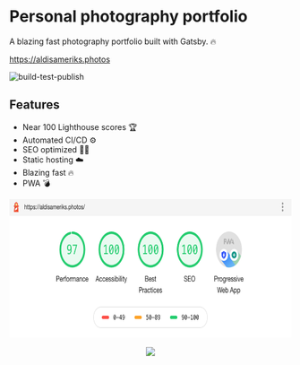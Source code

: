 # Personal photography portfolio

A blazing fast photography portfolio built with Gatsby. 🔥

https://aldisameriks.photos

![build-test-publish](https://github.com/aldis-ameriks/photography-portfolio/workflows/build-test-publish/badge.svg)

## Features

- Near 100 Lighthouse scores 🏆
- Automated CI/CD ⚙️
- SEO optimized 🕵️‍♂️
- Static hosting ☁️
- Blazing fast 🔥
- PWA 💣

<p align="center">
  <img src="./lighthouse.png" width="699" height="247" />
</p>

<p align="center">
  <img src="./screenshot.png" />
</p>
